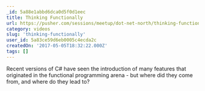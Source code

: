 ```yaml
---
_id: 5a88e1abbd6dca0d5f0d1eec
title: Thinking Functionally
url: https://pusher.com/sessions/meetup/dot-net-north/thinking-functionally
category: videos
slug: 'thinking-functionally'
user_id: 5a83ce59d6eb0005c4ecda2c
createdOn: '2017-05-05T18:32:22.000Z'
tags: []
---
```


Recent versions of C# have seen the introduction of many features that originated in the functional programming arena - but where did they come from, and where do they lead to?
